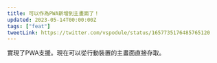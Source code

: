 ```yaml
---
title: 可以作為PWA新增到主畫面了！
updated: 2023-05-14T00:00:00Z
tags: ["feat"]
tweetLink: https://twitter.com/vspodule/status/1657735176485765120
---
```


實現了PWA支援。現在可以從行動裝置的主畫面直接存取。